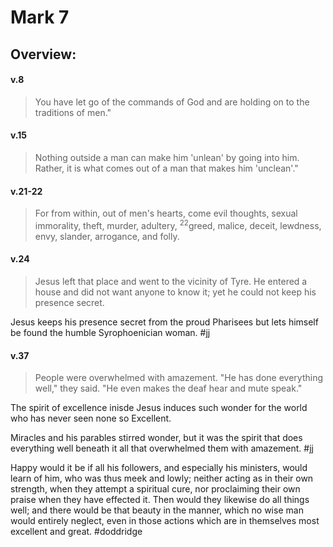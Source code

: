 # Mark 7

## Overview:



#### v.8
>You have let go of the commands of God and are holding on to the traditions of men."

#### v.15
>Nothing outside a man can make him 'unlean' by going into him. Rather, it is what comes out of a man that makes him 'unclean'."

#### v.21-22
>For from within, out of men's hearts, come evil thoughts, sexual immorality, theft, murder, adultery, <sup>22</sup>greed, malice, deceit, lewdness, envy, slander, arrogance, and folly.

#### v.24
>Jesus left that place and went to the vicinity of Tyre. He entered a house and did not want anyone to know it; yet he could not keep his presence secret. 

Jesus keeps his presence secret from the proud Pharisees but lets himself be found the humble Syrophoenician woman.
#jj 

#### v.37
>People were overwhelmed with amazement. "He has done everything well," they said. "He even makes the deaf hear and mute speak."

The spirit of excellence inisde Jesus induces such wonder for the world who has never seen none so Excellent.

Miracles and his parables stirred wonder, but it was the spirit that does everything well beneath it all that overwhelmed them with amazement.
#jj 

Happy would it be if all his followers, and especially his ministers, would learn of him, who was thus meek and lowly; neither acting as in their own strength, when they attempt a spiritual cure, nor proclaiming their own praise when they have effected it. Then would they likewise do all things well; and there would be that beauty in the manner, which no wise man would entirely neglect, even in those actions which are in themselves most excellent and great.
#doddridge



